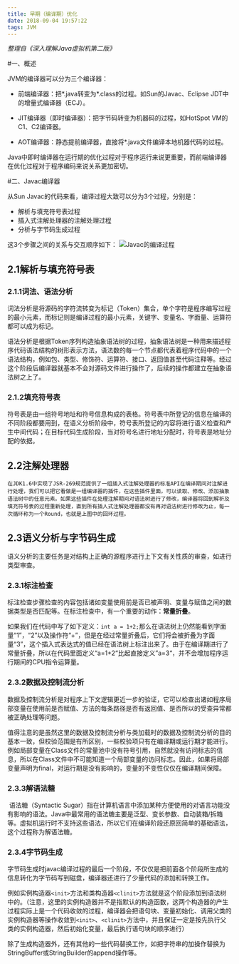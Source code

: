 ```yaml
---
title: 早期（编译期）优化
date: 2018-09-04 19:57:22
tags: JVM
---
```




*整理自《深入理解Java虚拟机第二版》*

#一、概述

JVM的编译器可以分为三个编译器：  

- 前端编译器：把*.java转变为*.class的过程。如Sun的Javac、Eclipse JDT中的增量式编译器（ECJ）。 

- JIT编译器（即时编译器）：把字节码转变为机器码的过程，如HotSpot VM的C1、C2编译器。
- AOT编译器：静态提前编译器，直接将*.java文件编译本地机器代码的过程。

Java中即时编译器在运行期的优化过程对于程序运行来说更重要，而前端编译器在优化过程对于程序编码来说关系更加密切。

<!--more-->

#二、Javac编译器

从Sun Javac的代码来看，编译过程大致可以分为3个过程，分别是：

- 解析与填充符号表过程
- 插入式注解处理器的注解处理过程
- 分析与字节码生成过程

这3个步骤之间的关系与交互顺序如下：
![Javac的编译过程](https://3116004636-1256103796.cos.ap-guangzhou.myqcloud.com/javac%E7%BC%96%E8%AF%91%E8%BF%87%E7%A8%8B.JPG)

## 2.1解析与填充符号表

### 2.1.1词法、语法分析

​	词法分析是将源码的字符流转变为标记（Token）集合，单个字符是程序编写过程的最小元素，而标记则是编译过程的最小元素，关键字、变量名、字面量、运算符都可以成为标记。

​	语法分析是根据Token序列构造抽象语法树的过程，抽象语法树是一种用来描述程序代码语法结构的树形表示方法，语法数的每一个节点都代表着程序代码中的一个语法结构，例如包、类型、修饰符、运算符、接口、返回值甚至代码注释等。经过这个阶段后编译器就基本不会对源码文件进行操作了，后续的操作都建立在抽象语法树之上了。

### 2.1.2填充符号表

​	符号表是由一组符号地址和符号信息构成的表格。符号表中所登记的信息在编译的不同阶段都要用到，在语义分析阶段中，符号表所登记的内容将进行语义检查和产生中间代码；在目标代码生成阶段，当对符号名进行地址分配时，符号表是地址分配的依据。

## 2.2注解处理器

 	在JDK1.6中实现了JSR-269规范提供了一组插入式注解处理器的标准API在编译期间对注解进行处理，我们可以把它看做是一组编译器的插件，在这些插件里面，可以读取、修改、添加抽象语法树中的任意元素。如果这些插件在处理注解期间对语法树进行了修改，编译器将回到解析及填充符号表的过程重新处理，直到所有插人式注解处理器都没有再对语法树进行修改为止，每一次循环称为一个Round，也就是上图中的回环过程。

## 2.3语义分析与字节码生成

​	语义分析的主要任务是对结构上正确的源程序进行上下文有关性质的审查，如进行类型审查。

### 2.3.1标注检查

​	标注检查步骤检查的内容包括诸如变量使用前是否已被声明、变量与赋值之间的数据类型是否匹配等。在标注检查中，有一个重要的动作：**常量折叠**。

​	如果我们在代码中写了如下定义：`int a = 1+2;`那么在语法树上仍然能看到字面量“1”，“2”以及操作符“+”，但是在经过常量折叠后，它们将会被折叠为字面量“3”，这个插入式表达式的值已经在语法树上标注出来了。由于在编译期进行了常量折叠，所以在代码里面定义“a=1+2“比起直接定义”a=3“，并不会增加程序运行期间的CPU指令运算量。

### 2.3.2数据及控制流分析

​	数据及控制流分析是对程序上下文逻辑更近一步的验证，它可以检查出诸如程序局部变量在使用前是否赋值、方法的每条路径是否有返回值、是否所以的受查异常都被正确处理等问题。

​	值得注意的是虽然这里的数据及控制流分析与类加载时的数据及控制流分析的目的基本一致，但校验范围是有所区别，一些校验项只有在编译期或运行期才能进行。例如局部变量在Class文件的常量池中没有符号引用，自然就没有访问标志的信息，所以在Class文件中不可能知道一个局部变量的访问标志。因此，如果将局部变量声明为final，对运行期是没有影响的，变量的不变性仅仅在编译期间保障。

### 2.3.3解语法糖

​	语法糖（Syntactic Sugar）指在计算机语言中添加某种方便使用的对语言功能没有影响的语法。Java中最常用的语法糖主要是泛型、变长参数、自动装箱/拆箱等。虚拟机运行时不支持这些语法，所以它们在编译阶段还原回简单的基础语法，这个过程称为解语法糖。

### 2.3.4字节码生成

​	字节码生成时javac编译过程的最后一个阶段，不仅仅是把前面各个阶段所生成的信息转化为字节码写到磁盘，编译器还进行了少量代码的添加和转换工作。

​	例如实例构造器`<init>`方法和类构造器`<clinit>`方法就是这个阶段添加到语法树中的。（注意，这里的实例构造器并不是指默认的构造函数，这两个构造器的产生过程实际上是一个代码收敛的过程，编译器会把语句块、变量初始化、调用父类的实例构造器等操作收敛到`<init>`、`<clinit>`方法中，并且保证一定是按先执行父类的实例构造器，然后初始化变量，最后执行语句块的顺序进行）

​	除了生成构造器外，还有其他的一些代码替换工作，如把字符串的加操作替换为StringBuffer或StringBuilder的append操作等。
